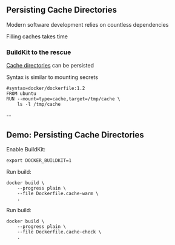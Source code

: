 ## Persisting Cache Directories

Modern software development relies on countless dependencies

Filling caches takes time

### BuildKit to the rescue

[Cache directories](https://github.com/moby/buildkit/blob/master/frontend/dockerfile/docs/experimental.md#run---mounttypecache) can be persisted

Syntax is similar to mounting secrets

```plaintext
#syntax=docker/dockerfile:1.2
FROM ubuntu
RUN --mount=type=cache,target=/tmp/cache \
    ls -l /tmp/cache
```

--

## Demo: Persisting Cache Directories

Enable BuildKit:

```plaintext
export DOCKER_BUILDKIT=1
```

Run build:

```plaintext
docker build \
    --progress plain \
    --file Dockerfile.cache-warm \
    .
```

Run build:

```plaintext
docker build \
    --progress plain \
    --file Dockerfile.cache-check \
    .
```
